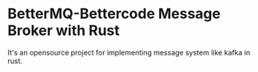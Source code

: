 # BetterMQ-Bettercode Message Broker with Rust

It's an opensource project for implementing message system like kafka in rust.
